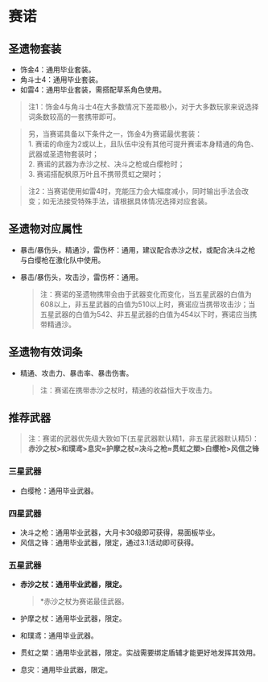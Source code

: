 # 赛诺

## 圣遗物套装

- 饰金4：通用毕业套装。
- 角斗士4：通用毕业套装。
- 如雷4：通用毕业套装，需搭配草系角色使用。

> 注1：饰金4与角斗士4在大多数情况下差距极小，对于大多数玩家来说选择词条数较高的一套携带即可。  

> 另，当赛诺具备以下条件之一，饰金4为赛诺最优套装：  
> 1\. 赛诺的命座为2或以上，且队伍中没有其他可提升赛诺本身精通的角色、武器或圣遗物套装时；  
> 2\. 赛诺的武器为赤沙之杖、决斗之枪或白缨枪时；  
> 3\. 赛诺搭配枫原万叶且不携带贯虹之槊时；  

> 注2：当赛诺使用如雷4时，充能压力会大幅度减小，同时输出手法会改变；如无法接受特殊手法，请根据具体情况选择对应套装。  

## 圣遗物对应属性

- 暴击/暴伤头，精通沙，雷伤杯：通用，建议配合赤沙之杖，或配合决斗之枪与白缨枪在激化队中使用。
- 暴击/暴伤头，攻击沙，雷伤杯：通用。

  > 注：赛诺的圣遗物携带会由于武器变化而变化，当五星武器的白值为608以上，非五星武器的白值为510以上时，赛诺应当携带攻击沙；当五星武器的白值为542、非五星武器的白值为454以下时，赛诺应当携带精通沙。  

## 圣遗物有效词条

- 精通、攻击力、暴击率、暴击伤害。

  > 注：赛诺在携带赤沙之杖时，精通的收益恒大于攻击力。  

## 推荐武器

> 注：赛诺的武器优先级大致如下(五星武器默认精1，非五星武器默认精5)：  
> **赤沙之杖>和璞鸢>息灾≈护摩之杖≈决斗之枪≈贯虹之槊>白缨枪>风信之锋**  

### 三星武器

- 白缨枪：通用毕业武器。

### 四星武器

- 决斗之枪：通用毕业武器，大月卡30级即可获得，易面板毕业。
- 风信之锋：通用毕业武器，限定，通过3.1活动即可获得。

### 五星武器

- **赤沙之杖：通用毕业武器，限定。**

  > *赤沙之杖为赛诺最佳武器。  

- 护摩之杖：通用毕业武器，限定。
- 和璞鸢：通用毕业武器。
- 贯虹之槊：通用毕业武器，限定。实战需要绑定盾辅才能更好地发挥其效用。
- 息灾：通用毕业武器，限定。
